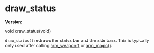 # draw_status

**Version:** <VersionInfo dink="" standalone />&nbsp;<VersionInfo freedink="" standalone />&nbsp;<VersionInfo dinkhd="" standalone />&nbsp;<VersionInfo yedink="" standalone />

<Prototype>void draw_status(void)</Prototype>

`draw_status()` redraws the status bar and the side bars. This is typically only used after calling [arm_weapon()](./arm-weapon.md) or [arm_magic()](./arm-magic.md).
